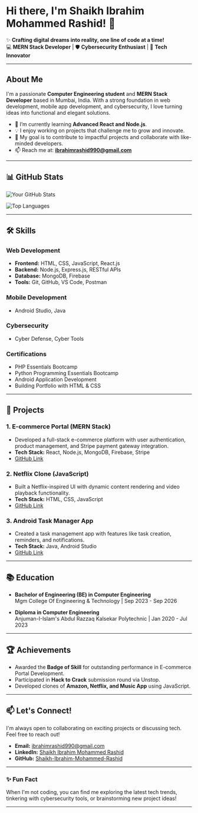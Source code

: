 # **Hi there, I'm Shaikh Ibrahim Mohammed Rashid!** 👋  

✨ **Crafting digital dreams into reality, one line of code at a time!**  
💻 **MERN Stack Developer** | 🛡️ **Cybersecurity Enthusiast** | 🚀 **Tech Innovator**  

---

## **About Me**  
I'm a passionate **Computer Engineering student** and **MERN Stack Developer** based in Mumbai, India. With a strong foundation in web development, mobile app development, and cybersecurity, I love turning ideas into functional and elegant solutions.  

- 🌱 I’m currently learning **Advanced React and Node.js**.  
- 💡 I enjoy working on projects that challenge me to grow and innovate.  
- 🎯 My goal is to contribute to impactful projects and collaborate with like-minded developers.  
- 📫 Reach me at: **ibrahimrashid990@gmail.com**  

---

## **📊 GitHub Stats**  
![Your GitHub Stats](https://github-readme-stats.vercel.app/api?username=Shaikh-Ibrahim-Mohammed-Rashid&show_icons=true&theme=dark)  

![Top Languages](https://github-readme-stats.vercel.app/api/top-langs/?username=Shaikh-Ibrahim-Mohammed-Rashid&layout=compact&theme=dark)  

---

## **🛠️ Skills**  

### **Web Development**  
- **Frontend:** HTML, CSS, JavaScript, React.js  
- **Backend:** Node.js, Express.js, RESTful APIs  
- **Database:** MongoDB, Firebase  
- **Tools:** Git, GitHub, VS Code, Postman  

### **Mobile Development**  
- Android Studio, Java  

### **Cybersecurity**  
- Cyber Defense, Cyber Tools  

### **Certifications**  
- PHP Essentials Bootcamp  
- Python Programming Essentials Bootcamp  
- Android Application Development  
- Building Portfolio with HTML & CSS  

---

## **🚀 Projects**  

### **1. E-commerce Portal (MERN Stack)**  
- Developed a full-stack e-commerce platform with user authentication, product management, and Stripe payment gateway integration.  
- **Tech Stack:** React, Node.js, MongoDB, Firebase, Stripe  
- [GitHub Link](#)  

### **2. Netflix Clone (JavaScript)**  
- Built a Netflix-inspired UI with dynamic content rendering and video playback functionality.  
- **Tech Stack:** HTML, CSS, JavaScript  
- [GitHub Link](#)  

### **3. Android Task Manager App**  
- Created a task management app with features like task creation, reminders, and notifications.  
- **Tech Stack:** Java, Android Studio  
- [GitHub Link](#)  

---

## **📚 Education**  
- **Bachelor of Engineering (BE) in Computer Engineering**  
  Mgm College Of Engineering & Technology | Sep 2023 - Sep 2026  

- **Diploma in Computer Engineering**  
  Anjuman-I-Islam's Abdul Razzaq Kalsekar Polytechnic | Jan 2020 - Jul 2023  

---

## **🏆 Achievements**  
- Awarded the **Badge of Skill** for outstanding performance in E-commerce Portal Development.  
- Participated in **Hack to Crack** submission round via Unstop.  
- Developed clones of **Amazon, Netflix, and Music App** using JavaScript.  

---

## **📫 Let's Connect!**  
I'm always open to collaborating on exciting projects or discussing tech. Feel free to reach out!  

- **Email:** ibrahimrashid990@gmail.com  
- **LinkedIn:** [Shaikh Ibrahim Mohammed Rashid](https://www.linkedin.com/in/shaikhibrahim-mohammed-rashid)  
- **GitHub:** [Shaikh-Ibrahim-Mohammed-Rashid](https://github.com/Shaikh-Ibrahim-Mohammed-Rashid)  

---

### **✨ Fun Fact**  
When I'm not coding, you can find me exploring the latest tech trends, tinkering with cybersecurity tools, or brainstorming new project ideas!  

---
